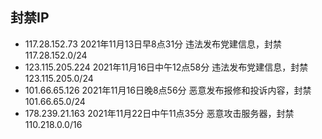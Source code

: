 ## 封禁IP

* 117.28.152.73 2021年11月13日早8点31分 违法发布党建信息，封禁117.28.152.0/24
* 123.115.205.224 2021年11月16日中午12点58分 违法发布党建信息，封禁123.115.205.0/24
* 101.66.65.126 2021年11月16日晚8点56分 恶意发布报修和投诉内容，封禁101.66.65.0/24
* 178.239.21.163 2021年11月22日中午11点35分 恶意攻击服务器，封禁110.218.0.0/16
